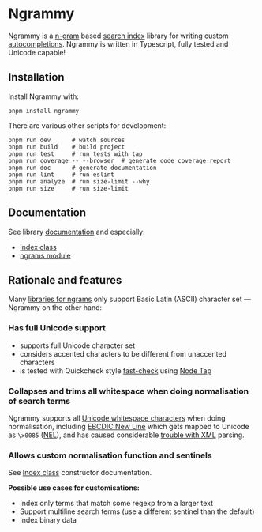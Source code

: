 # Ngrammy

Ngrammy is a [n-gram] based [search index] library for writing custom
[autocompletions]. Ngrammy is written in Typescript, fully tested and
Unicode capable!

## Installation

Install Ngrammy with:

    pnpm install ngrammy

There are various other scripts for development:

    pnpm run dev      # watch sources
    pnpm run build    # build project
    pnpm run test     # run tests with tap
    pnpm run coverage -- --browser  # generate code coverage report
    pnpm run doc      # generate documentation
    pnpm run lint     # run eslint
    pnpm run analyze  # run size-limit --why
    pnpm run size     # run size-limit

## Documentation

See library [documentation] and especially:

* [Index class]
* [ngrams module]

## Rationale and features

Many [libraries for ngrams] only support Basic Latin (ASCII) character
set — Ngrammy on the other hand:

### Has full Unicode support

* supports full Unicode character set
* considers accented characters to be different from unaccented characters
* is tested with Quickcheck style [fast-check] using [Node Tap]

### Collapses and trims all whitespace when doing normalisation of search terms

Ngrammy supports all [Unicode whitespace characters] when doing
normalisation, including [EBCDIC New Line] which gets mapped to
Unicode as `\x0085` ([NEL]), and has caused considerable [trouble with
XML] parsing.

### Allows custom normalisation function and sentinels

See [Index class] constructor documentation.

**Possible use cases for customisations:**

* Index only terms that match some regexp from a larger text
* Support multiline search terms (use a different sentinel than the default)
* Index binary data

[Index class]: https://peterhil.github.io/ngrammy/classes/search.Index.html
[documentation]: https://peterhil.github.io/ngrammy/
[ngrams module]: https://peterhil.github.io/ngrammy/modules/ngram.html

[EBCDIC New Line]: https://en.wikipedia.org/wiki/EBCDIC#NL
[NEL]: https://en.wikipedia.org/wiki/Newline#Unicode
[Unicode whitespace characters]: https://en.wikipedia.org/wiki/Whitespace_character#Unicode
[autocompletions]: https://en.wikipedia.org/wiki/Autocomplete
[n-gram]: https://en.wikipedia.org/wiki/N-gram
[search index]: https://en.wikipedia.org/wiki/Search_engine_indexing#Index_data_structures
[trouble with XML]: https://www.w3.org/TR/newline/

[Node Tap]: https://node-tap.org/
[fast-check]: https://dubzzz.github.io/fast-check.github.com/
[libraries for ngrams]: https://www.npmjs.com/search?q=ngram
